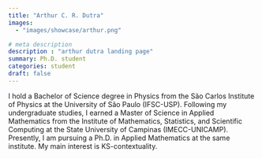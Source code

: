 ```yaml
---
title: "Arthur C. R. Dutra"
images: 
  - "images/showcase/arthur.png"

# meta description
description : "arthur dutra landing page"
summary: Ph.D. student
categories: student
draft: false
---
```

I hold a Bachelor of Science degree in Physics from the São Carlos Institute of Physics at the University of São Paulo (IFSC-USP). Following my undergraduate studies, I earned a Master of Science in Applied Mathematics from the Institute of Mathematics, Statistics, and Scientific Computing at the State University of Campinas (IMECC-UNICAMP). Presently, I am pursuing a Ph.D. in Applied Mathematics at the same institute. My main interest is KS-contextuality.
